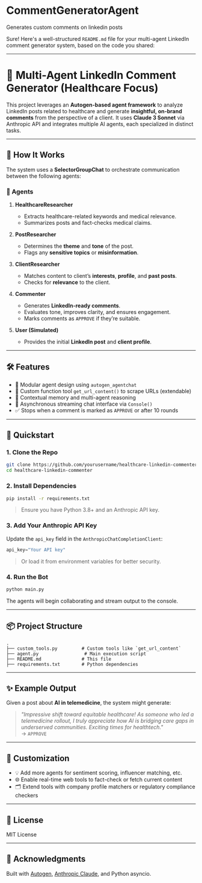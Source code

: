 # CommentGeneratorAgent
Generates custom comments on linkedin posts

Sure! Here's a well-structured `README.md` file for your multi-agent LinkedIn comment generator system, based on the code you shared:

---

# 🤖 Multi-Agent LinkedIn Comment Generator (Healthcare Focus)

This project leverages an **Autogen-based agent framework** to analyze LinkedIn posts related to healthcare and generate **insightful, on-brand comments** from the perspective of a client. It uses **Claude 3 Sonnet** via Anthropic API and integrates multiple AI agents, each specialized in distinct tasks.

---

## 🧠 How It Works

The system uses a **SelectorGroupChat** to orchestrate communication between the following agents:

### 👥 Agents

1. **HealthcareResearcher**  
   - Extracts healthcare-related keywords and medical relevance.
   - Summarizes posts and fact-checks medical claims.

2. **PostResearcher**  
   - Determines the **theme** and **tone** of the post.
   - Flags any **sensitive topics** or **misinformation**.

3. **ClientResearcher**  
   - Matches content to client’s **interests**, **profile**, and **past posts**.
   - Checks for **relevance** to the client.

4. **Commenter**  
   - Generates **LinkedIn-ready comments**.
   - Evaluates tone, improves clarity, and ensures engagement.
   - Marks comments as `APPROVE` if they’re suitable.

5. **User (Simulated)**  
   - Provides the initial **LinkedIn post** and **client profile**.

---

## 🛠️ Features

- 🧩 Modular agent design using `autogen_agentchat`
- 🔗 Custom function tool `get_url_content()` to scrape URLs (extendable)
- 🧠 Contextual memory and multi-agent reasoning
- 💬 Asynchronous streaming chat interface via `Console()`
- ✅ Stops when a comment is marked as `APPROVE` or after 10 rounds

---

## 🚀 Quickstart

### 1. Clone the Repo

```bash
git clone https://github.com/yourusername/healthcare-linkedin-commenter.git
cd healthcare-linkedin-commenter
```

### 2. Install Dependencies

```bash
pip install -r requirements.txt
```

> Ensure you have Python 3.8+ and an Anthropic API key.

### 3. Add Your Anthropic API Key

Update the `api_key` field in the `AnthropicChatCompletionClient`:

```python
api_key="Your API key"
```

> Or load it from environment variables for better security.

### 4. Run the Bot

```bash
python main.py
```

The agents will begin collaborating and stream output to the console.

---

## 📦 Project Structure

```
.
├── custom_tools.py         # Custom tools like `get_url_content`
├── agent.py                 # Main execution script
├── README.md               # This file
├── requirements.txt        # Python dependencies
```

---

## ✨ Example Output

Given a post about **AI in telemedicine**, the system might generate:

> _"Impressive shift toward equitable healthcare! As someone who led a telemedicine rollout, I truly appreciate how AI is bridging care gaps in underserved communities. Exciting times for healthtech."_  
> → `APPROVE`

---

## 🔧 Customization

- 💡 Add more agents for sentiment scoring, influencer matching, etc.
- 🌐 Enable real-time web tools to fact-check or fetch current content
- 🗂 Extend tools with company profile matchers or regulatory compliance checkers

---

## 📜 License

MIT License

---

## 🙌 Acknowledgments

Built with [Autogen](https://github.com/microsoft/autogen), [Anthropic Claude](https://www.anthropic.com/index/claude), and Python asyncio.
